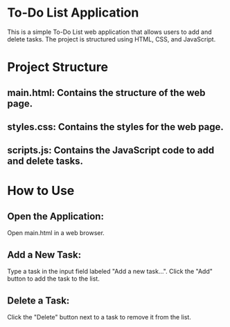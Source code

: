 # To-Do List Application
This is a simple To-Do List web application that allows users to add and delete tasks. The project is structured using HTML, CSS, and JavaScript.

# Project Structure
## main.html: Contains the structure of the web page.
## styles.css: Contains the styles for the web page.
## scripts.js: Contains the JavaScript code to add and delete tasks.

# How to Use

## Open the Application:
Open main.html in a web browser.

## Add a New Task:
Type a task in the input field labeled "Add a new task...".
Click the "Add" button to add the task to the list.

## Delete a Task:
Click the "Delete" button next to a task to remove it from the list.
